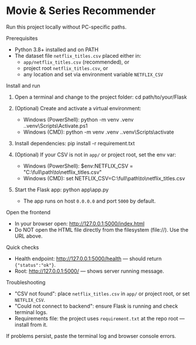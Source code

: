 # Movie & Series Recommender

Run this project locally without PC-specific paths.

Prerequisites
- Python 3.8+ installed and on PATH
- The dataset file `netflix_titles.csv` placed either in:
  - `app/netflix_titles.csv` (recommended), or
  - project root `netflix_titles.csv`, or
  - any location and set via environment variable `NETFLIX_CSV`

Install and run
1. Open a terminal and change to the project folder:
   cd path/to/your/Flask

2. (Optional) Create and activate a virtual environment:
   - Windows (PowerShell):
     python -m venv .venv
     .\.venv\Scripts\Activate.ps1
   - Windows (CMD):
     python -m venv .venv
     .\.venv\Scripts\activate

3. Install dependencies:
   pip install -r requirement.txt

4. (Optional) If your CSV is not in `app/` or project root, set the env var:
   - Windows (PowerShell):
     $env:NETFLIX_CSV = "C:\full\path\to\netflix_titles.csv"
   - Windows (CMD):
     set NETFLIX_CSV=C:\full\path\to\netflix_titles.csv

5. Start the Flask app:
   python app\app.py
   - The app runs on host `0.0.0.0` and port `5000` by default.

Open the frontend
- In your browser open:
  http://127.0.0.1:5000/index.html
- Do NOT open the HTML file directly from the filesystem (file://). Use the URL above.

Quick checks
- Health endpoint:
  http://127.0.0.1:5000/health — should return `{"status":"ok"}`.
- Root:
  http://127.0.0.1:5000/ — shows server running message.

Troubleshooting
- "CSV not found": place `netflix_titles.csv` in `app/` or project root, or set `NETFLIX_CSV`.
- "Could not connect to backend": ensure Flask is running and check terminal logs.
- Requirements file: the project uses `requirement.txt` at the repo root — install from it.

If problems persist, paste the terminal log and browser console errors.
